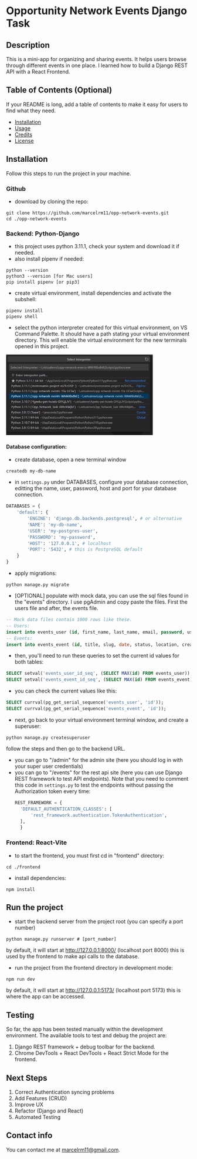 # Opportunity Network Events Django Task

## Description

This is a mini-app for organizing and sharing events. It helps users browse through different events in one place.
I learned how to build a Django REST API with a React Frontend.

## Table of Contents (Optional)

If your README is long, add a table of contents to make it easy for users to find what they need.

- [Installation](#installation)
- [Usage](#usage)
- [Credits](#credits)
- [License](#license)

## Installation

Follow this steps to run the project in your machine.

### Github

- download by cloning the repo:

```shell
git clone https://github.com/marcelrm11/opp-network-events.git
cd ./opp-network-events
```

### Backend: Python-Django

- this project uses python 3.11.1, check your system and download it if needed.
- also install pipenv if needed:

```shell
python --version
python3 --version [for Mac users]
pip install pipenv [or pip3]
```

- create virtual environment, install dependencies and activate the subshell:

```shell
pipenv install
pipenv shell
```

- select the python interpreter created for this virtual environment, on VS Command Palette. It should have a path stating your virtual environment directory. This will enable the virtual environment for the new terminals opened in this project.

<img src="./frontend/src/assets/select-python-interpreter.png" width="400" alt="Select Python Interpreter" />

#### Database configuration:

- create database, open a new terminal window

```shell
createdb my-db-name
```

- in `settings.py` under DATABASES, configure your database connection, editting the name, user, password, host and port for your database connection.

```python
DATABASES = {
    'default': {
        'ENGINE': 'django.db.backends.postgresql', # or alternative
        'NAME': 'my-db-name',
        'USER': 'my-postgres-user',
        'PASSWORD': 'my-password',
        'HOST': '127.0.0.1', # localhost
        'PORT': '5432', # this is PostgreSQL default
    }
}
```

- apply migrations:

```shell
python manage.py migrate
```

- [OPTIONAL] populate with mock data, you can use the sql files found in the "events" directory. I use pgAdmin and copy paste the files. First the users file and after, the events file.

```sql
-- Mock data files contain 1000 rows like these.
-- Users:
insert into events_user (id, first_name, last_name, email, password, username, is_superuser, is_staff, is_active, date_joined) values (1, 'Hubie', 'Seer', 'hseer0@kickstarter.com', 'nFZzbSO9a', 'hseer0', true, false, true, '2023-02-16 07:14:25');
-- Events:
insert into events_event (id, title, slug, date, status, location, creator_id) values (1, 'sit amet sapien dignissim vestibulum vestibulum ante ipsum', 'jni-ysf-ycu-joc', '2023-01-31 16:39:19', 'PB', '5 Hayes Crossing', 216);
```

- then, you'll need to run these queries to set the current id values for both tables:

```sql
SELECT setval('events_user_id_seq', (SELECT MAX(id) FROM events_user));
SELECT setval('events_event_id_seq', (SELECT MAX(id) FROM events_event));
```

- you can check the current values like this:

```sql
SELECT currval(pg_get_serial_sequence('events_user', 'id'));
SELECT currval(pg_get_serial_sequence('events_event', 'id'));
```

- next, go back to your virtual environment terminal window, and create a superuser:

```shell
python manage.py createsuperuser
```

follow the steps and then go to the backend URL.

- you can go to "/admin" for the admin site (here you should log in with your super user credentials)
- you can go to "/events" for the rest api site (here you can use Django REST framework to test API endpoints).
  Note that you need to comment this code in `settings.py` to test the endpoints without passing the Authorization token every time:
  ```python
  REST_FRAMEWORK = {
    'DEFAULT_AUTHENTICATION_CLASSES': [
        'rest_framework.authentication.TokenAuthentication',
    ],
    }
  ```

### Frontend: React-Vite

- to start the frontend, you must first cd in "frontend" directory:

```shell
cd ./frontend
```

- install dependencies:

```shell
npm install
```

## Run the project

- start the backend server from the project root (you can specify a port number)

```shell
python manage.py runserver # [port_number]
```

by default, it will start at http://127.0.0.1:8000/ (localhost port 8000)
this is used by the frontend to make api calls to the database.

- run the project from the frontend directory in development mode:

```shell
npm run dev
```

by default, it will start at http://127.0.0.1:5173/ (localhost port 5173)
this is where the app can be accessed.

<!--
## Usage

### Frontend:
#### Router

#### Authentication

#### Display Events

#### Filter Events

Antes de comenzar a profundizar en los documentos de la API/Componente, sería genial ver cómo se ve el módulo en acción. Así puedo determinar rápidamente si el JS de ejemplo se ajusta al estilo y al problema deseados. La gente tiene muchas opiniones sobre cosas como promesas / devoluciones de llamada y ES6. Si se ajusta a los requisitos, entonces puedo proceder con más detalles.

Provide instructions and examples for use. Include screenshots as needed.

To add a screenshot, create an `assets/images` folder in your repository and upload your screenshot to it. Then, using the relative filepath, add it to your README using the following syntax:

    ```md
    ![alt text](assets/images/screenshot.png)
    ```

## Project Structure

## API/Component

El nombre, la descripción y el uso de este módulo me parecen atractivos. Es muy probable que utilice este módulo en este momento. Solo necesito escanear la API para asegurarme de que haga exactamente lo que necesito y que se integre fácilmente en mi base de código.

La sección de API debe detallar los objetos y funciones del módulo, sus firmas, tipos de devolución, devoluciones de llamada y eventos en detalle. Los tipos deben incluirse donde no sean obvios. Deben dejarse claras las advertencias.

## Stack | Not using the common-readme | Not required

Stack tecnológico utilizado y porqué y si se quiere reconocimientos a librerias u otros proyectos base del que se parte. -->

## Testing

So far, the app has been tested manually within the development environment. The available tools to test and debug the project are:

1. Django REST framework + debug toolbar for the backend.
2. Chrome DevTools + React DevTools + React Strict Mode for the frontend.

<!-- ## API Endpoints -->

## Next Steps

1. Correct Authentication syncing problems
2. Add Features (CRUD)
3. Improve UX
4. Refactor (Django and React)
5. Automated Testing

## Contact info

You can contact me at marcelrm11@gmail.com.

<!-- ## License

The last section of a high-quality README file is the license. This lets other developers know what they can and cannot do with your project. If you need help choosing a license, refer to [https://choosealicense.com/](https://choosealicense.com/). -->
